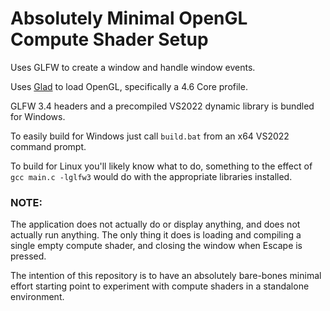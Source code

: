 # Absolutely Minimal OpenGL Compute Shader Setup

Uses GLFW to create a window and handle window events. 

Uses [Glad](https://glad.dav1d.de/) to load OpenGL, specifically a 4.6 Core profile. 

GLFW 3.4 headers and a precompiled VS2022 dynamic library is bundled for Windows. 

To easily build for Windows just call `build.bat` from an x64 VS2022 command prompt. 

To build for Linux you'll likely know what to do, something to the effect of `gcc main.c -lglfw3` would do with the appropriate libraries installed. 

### NOTE: 

The application does not actually do or display anything, and does not actually run anything. The only thing it does is loading and compiling a single empty compute shader, and closing the window when Escape is pressed. 

The intention of this repository is to have an absolutely bare-bones minimal effort starting point to experiment with compute shaders in a standalone environment. 